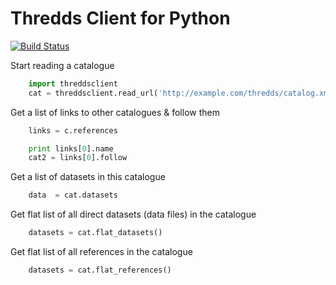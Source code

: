 Thredds Client for Python
=========================
[![Build Status](https://travis-ci.org/bird-house/threddsclient.svg?branch=master)](https://travis-ci.org/bird-house/threddsclient)


Start reading a catalogue

```python
    import threddsclient
    cat = threddsclient.read_url('http://example.com/thredds/catalog.xml')
```

Get a list of links to other catalogues & follow them

```python
    links = c.references

    print links[0].name
    cat2 = links[0].follow
```

Get a list of datasets in this catalogue

```python
    data  = cat.datasets
```

Get flat list of all direct datasets (data files) in the catalogue

```python
    datasets = cat.flat_datasets()
```

Get flat list of all references in the catalogue

```python
    datasets = cat.flat_references()
```
